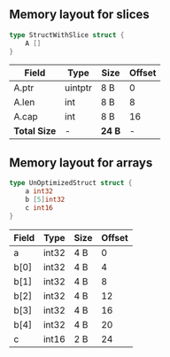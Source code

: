 ## Memory layout for slices

```go
type StructWithSlice struct {
    A []
}
```

| **Field**      | **Type** | **Size** | **Offset** |
| -------------- | -------- | -------- | ---------- |
| A.ptr          | uintptr  | 8 B      | 0          |
| A.len          | int      | 8 B      | 8          |
| A.cap          | int      | 8 B      | 16         |
| **Total Size** | -        | **24 B** | -          |


## Memory layout for arrays

```go
type UnOptimizedStruct struct {
	a int32
    b [5]int32
	c int16
}
```

| **Field**   | **Type** | **Size** | **Offset** |
| ----------- | -------- | -------- | ---------- |
| a           | int32    | 4 B      | 0          |
| b[0]        | int32    | 4 B      | 4          |
| b[1]        | int32    | 4 B      | 8          |
| b[2]        | int32    | 4 B      | 12         |
| b[3]        | int32    | 4 B      | 16         |
| b[4]        | int32    | 4 B      | 20         |
| c           | int16    | 2 B      | 24         |